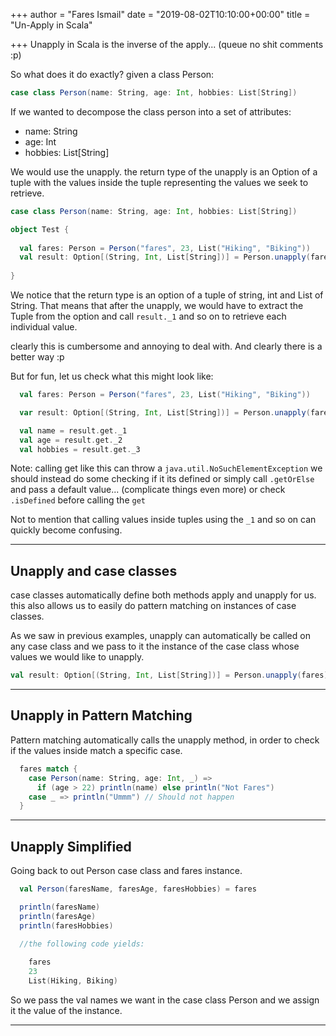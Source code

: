 +++
author = "Fares Ismail"
date = "2019-08-02T10:10:00+00:00"
title = "Un-Apply in Scala"

+++
Unapply in Scala is the inverse of the apply... (queue no shit comments :p)

So what does it do exactly? given a class Person:

``` scala
case class Person(name: String, age: Int, hobbies: List[String])
```

If we wanted to decompose the class person into a set of attributes:

* name: String
* age: Int
* hobbies: List\[String\]

We would use the unapply. the return type of the unapply is an Option of a tuple with the values inside the tuple representing the values we seek to retrieve.

``` scala
case class Person(name: String, age: Int, hobbies: List[String])

object Test {
  
  val fares: Person = Person("fares", 23, List("Hiking", "Biking")) 
  val result: Option[(String, Int, List[String])] = Person.unapply(fares)
 
}
```

We notice that the return type is an option of a tuple of string, int and List of String.
That means that after the unapply, we would have to extract the Tuple from the option and call `result._1` and so on to retrieve each individual value.

clearly this is cumbersome and annoying to deal with. And clearly there is a better way :p

But for fun, let us check what this might look like:

``` scala
  val fares: Person = Person("fares", 23, List("Hiking", "Biking"))

  var result: Option[(String, Int, List[String])] = Person.unapply(fares)

  val name = result.get._1
  val age = result.get._2
  val hobbies = result.get._3
```

Note: calling get like this can throw a `java.util.NoSuchElementException` we should instead do some checking if it its defined or simply call `.getOrElse` and pass a default value... (complicate things even more) or check `.isDefined` before calling the `get`

Not to mention that calling values inside tuples using the `_1` and so on can quickly become confusing.

***

## Unapply and case classes

case classes automatically define both methods apply and unapply for us. this also allows us to easily do pattern matching on instances of case classes.

As we saw in previous examples, unapply can automatically be called on any case class and we pass to it the instance of the case class whose values we would like to unapply.

```scala
val result: Option[(String, Int, List[String])] = Person.unapply(fares)
```

***

## Unapply in Pattern Matching

Pattern matching automatically calls the unapply method, in order to check if the values inside match a specific case.

```scala
  fares match {
    case Person(name: String, age: Int, _) =>
      if (age > 22) println(name) else println("Not Fares")
    case _ => println("Ummm") // Should not happen
  }
```

***

## Unapply Simplified

Going back to out Person case class and fares instance.

```scala
  val Person(faresName, faresAge, faresHobbies) = fares

  println(faresName)
  println(faresAge)
  println(faresHobbies)

  //the following code yields: 
 
    fares
    23
    List(Hiking, Biking)
```

So we pass the val names we want in the case class Person and we assign it the value of the instance.

***